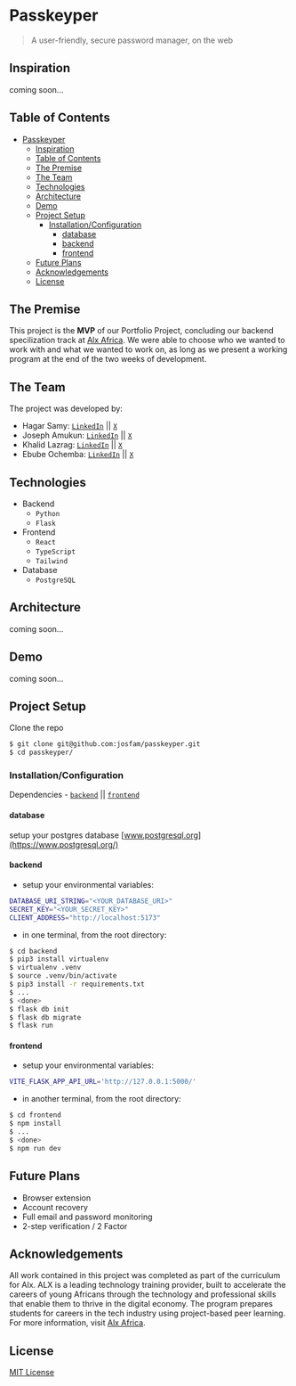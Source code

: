 # Passkeyper
> A user-friendly, secure password manager, on the web

## Inspiration
coming soon...

## Table of Contents

- [Passkeyper](#passkeyper)
  - [Inspiration](#inspiration)
  - [Table of Contents](#table-of-contents)
  - [The Premise](#the-premise)
  - [The Team](#the-team)
  - [Technologies](#technologies)
  - [Architecture](#architecture)
  - [Demo](#demo)
  - [Project Setup](#project-setup)
    - [Installation/Configuration](#installationconfiguration)
      - [database](#database)
      - [backend](#backend)
      - [frontend](#frontend)
  - [Future Plans](#future-plans)
  - [Acknowledgements](#acknowledgements)
  - [License](#license)

## The Premise
This project is the **MVP** of our Portfolio Project, concluding our backend specilization track at [Alx Africa](https://www.alxafrica.com/). We were able to choose who we wanted to work with and what we wanted to work on, as long as we present a working program at the end of the two weeks of development.

## The Team
The project was developed by:
- Hagar Samy: [`LinkedIn`](linkedin.com/in/hagar-samy-420414220) || [`X`](https://x.com/HagarSamy0)
- Joseph Amukun: [`LinkedIn`](linkedin.com/in/amukun) || [`X`](https://x.com/joamkun)
- Khalid Lazrag: [`LinkedIn`](linkedin.com/in/khalid-lazrag-91305423a) || [`X`](https://x.com/khalid__py)
- Ebube Ochemba: [`LinkedIn`](linkedin.com/in/ebubechukwu-ochemba-34bab5268) || [`X`](https://x.com/ebube116)

## Technologies
- Backend
  - `Python`
  - `Flask`
- Frontend
  - `React`
  - `TypeScript`
  - `Tailwind`
- Database
  - `PostgreSQL`

## Architecture
coming soon...

## Demo
coming soon...

## Project Setup
Clone the repo
```sh
$ git clone git@github.com:josfam/passkeyper.git
$ cd passkeyper/
```

### Installation/Configuration
Dependencies - [`backend`](/backend/requirements.txt) || [`frontend`](/frontend/package.json)

#### database
setup your postgres database
[www.postgresql.org](https://www.postgresql.org/)

#### backend
- setup your environmental variables:
```sh
DATABASE_URI_STRING="<YOUR_DATABASE_URI>"
SECRET_KEY="<YOUR_SECRET_KEY>"
CLIENT_ADDRESS="http://localhost:5173"
```
- in one terminal, from the root directory:
```sh
$ cd backend
$ pip3 install virtualenv
$ virtualenv .venv
$ source .venv/bin/activate
$ pip3 install -r requirements.txt
$ ...
$ <done>
$ flask db init
$ flask db migrate
$ flask run
```

#### frontend
- setup your environmental variables:
```sh
VITE_FLASK_APP_API_URL='http://127.0.0.1:5000/'
```
- in another terminal, from the root directory:
```sh
$ cd frontend
$ npm install
$ ...
$ <done>
$ npm run dev
```

## Future Plans
- Browser extension
- Account recovery
- Full email and password monitoring
- 2-step verification / 2 Factor

## Acknowledgements
All work contained in this project was completed as part of the curriculum for Alx. ALX is a leading technology training provider, built to accelerate the careers of young Africans through the technology and professional skills that enable them to thrive in the digital economy. The program prepares students for careers in the tech industry using project-based peer learning. For more information, visit [Alx Africa](https://www.alxafrica.com/).

## License
[MIT License](/LICENSE)